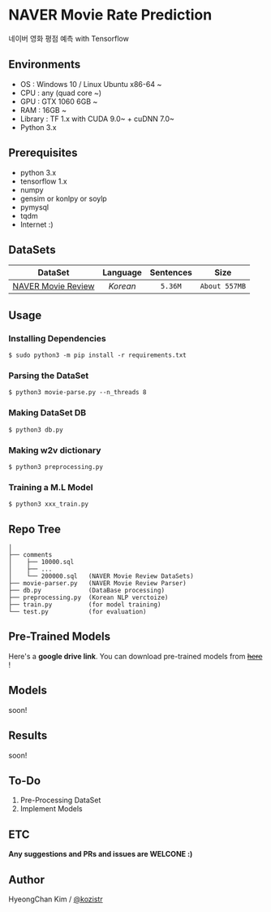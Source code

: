 # NAVER Movie Rate Prediction
네이버 영화 평점 예측 with Tensorflow

## Environments
* OS  : Windows 10 / Linux Ubuntu x86-64 ~
* CPU : any (quad core ~)
* GPU : GTX 1060 6GB ~
* RAM : 16GB ~
* Library : TF 1.x with CUDA 9.0~ + cuDNN 7.0~
* Python 3.x

## Prerequisites
* python 3.x
* tensorflow 1.x
* numpy
* gensim or konlpy or soylp
* pymysql
* tqdm
* Internet :)

## DataSets

| DataSet  |  Language  | Sentences | Size |
|:---:|:---:|:---:|:---:|
| [NAVER Movie Review](http://movie.naver.com) | *Korean* | ```5.36M``` | ```About 557MB``` | 

## Usage
### Installing Dependencies
    $ sudo python3 -m pip install -r requirements.txt
### Parsing the DataSet
    $ python3 movie-parse.py --n_threads 8
### Making DataSet DB
    $ python3 db.py
### Making w2v dictionary
    $ python3 preprocessing.py
### Training a M.L Model
    $ python3 xxx_train.py

## Repo Tree
```
│
├── comments
│    ├── 10000.sql
│    ├── ...
│    └── 200000.sql   (NAVER Movie Review DataSets)
├── movie-parser.py   (NAVER Movie Review Parser)
├── db.py             (DataBase processing)
├── preprocessing.py  (Korean NLP verctoize)
├── train.py          (for model training)
└── test.py           (for evaluation)
```

## Pre-Trained Models

Here's a **google drive link**. You can download pre-trained models from [~~here~~]() !

## Models

soon!

## Results

soon!

## To-Do
1. Pre-Processing DataSet
2. Implement Models

## ETC

**Any suggestions and PRs and issues are WELCONE :)**

## Author
HyeongChan Kim / [@kozistr](http://kozistr.tech)
